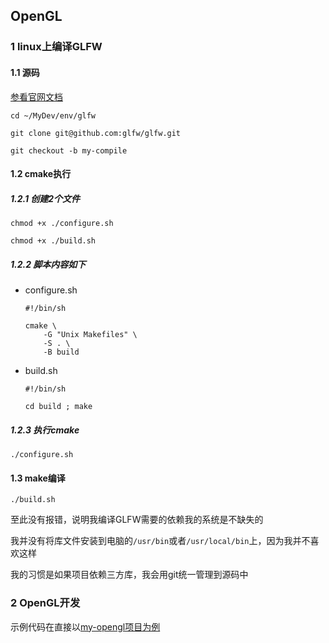 OpenGL
---

### 1 linux上编译GLFW

#### 1.1 源码

[参看官网文档](https://www.glfw.org/docs/latest/compile.html)

```shell
cd ~/MyDev/env/glfw

git clone git@github.com:glfw/glfw.git

git checkout -b my-compile
```

#### 1.2 cmake执行

##### 1.2.1 创建2个文件

```shell
chmod +x ./configure.sh

chmod +x ./build.sh
```

##### 1.2.2 脚本内容如下

- configure.sh

    ```shell
    #!/bin/sh

    cmake \
        -G "Unix Makefiles" \
        -S . \
        -B build
    ```

- build.sh

    ```shell
    #!/bin/sh

    cd build ; make
    ```

##### 1.2.3 执行cmake

```shell
./configure.sh
```

#### 1.3 make编译

```shell
./build.sh
```

至此没有报错，说明我编译GLFW需要的依赖我的系统是不缺失的

我并没有将库文件安装到电脑的`/usr/bin`或者`/usr/local/bin`上，因为我并不喜欢这样

我的习惯是如果项目依赖三方库，我会用git统一管理到源码中

### 2 OpenGL开发

示例代码在直接以[my-opengl项目为例](./my-opengl/)